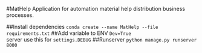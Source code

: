 #MatHelp 
Application for automation material help distribution business processes.

##Install dependencies
`conda create --name MatHelp --file requirements.txt`
##Add variable to ENV
`Dev=True` <br>
server use this for `settings.DEBUG`
##Runserver
`python manage.py runserver 8000`  